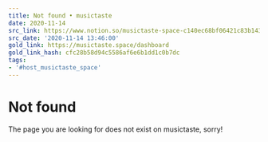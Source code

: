 ```yaml
---
title: Not found • musictaste
date: 2020-11-14
src_link: https://www.notion.so/musictaste-space-c140ec68bf06421c83b1431f34318f77
src_date: '2020-11-14 13:46:00'
gold_link: https://musictaste.space/dashboard
gold_link_hash: cfc28b58d94c5586af6e6b1dd1c0b7dc
tags:
- '#host_musictaste_space'
---
```


Not found
=========

The page you are looking for does not exist on musictaste, sorry!
